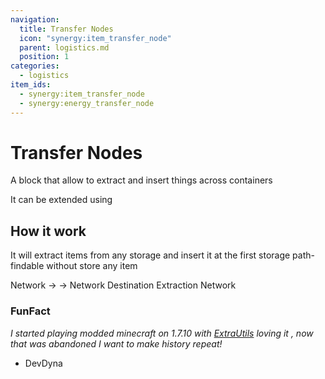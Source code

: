 ```yaml
---
navigation:
  title: Transfer Nodes
  icon: "synergy:item_transfer_node"
  parent: logistics.md
  position: 1
categories:
  - logistics
item_ids:
  - synergy:item_transfer_node
  - synergy:energy_transfer_node
---
```


# Transfer Nodes

A block that allow to extract and insert things across containers

It can be extended using <ItemLink id="synergy:pipe" />

<BlockImage id="synergy:item_transfer_node" scale="4.0" p:north="false" p:south="false" p:east="false" p:west="false" p:up="false"/>

## How it work

It will extract items from any storage and insert it at the first storage path-findable without store any item

<GameScene zoom="4" interactive={true}>
  <Block x="4" id="minecraft:chest"/>
  <Block x="0" id="minecraft:chest"/>

  <Block x="4" y="1" id="synergy:item_transfer_node" p:north="false" p:south="false" p:east="false" p:west="true" p:up="false"/>

  <Block x="3" y="1" id="synergy:pipe" p:north="false" p:south="false" p:east="true" p:west="true" p:up="false" p:down="false"/>

  <Block x="2" y="1" id="synergy:pipe" p:north="false" p:south="false" p:east="true" p:west="true" p:up="false" p:down="false"/>

  <Block x="1" y="1" id="synergy:pipe" p:north="false" p:south="false" p:east="true" p:west="true" p:up="false" p:down="false"/>

  <Block x="0" y="1" id="synergy:pipe" p:north="false" p:south="false" p:east="true" p:west="false" p:up="false" p:down="true"/>

  <BoxAnnotation color="#00FF00" min="0.0 0.0 0.0" max="1.0 1.0 1.0">
       Network -> <ItemImage id="minecraft:cobblestone" scale="0.75" />
  </BoxAnnotation>

  <BoxAnnotation color="#00FF00" min="4.0 0.0 0.0" max="5.0 1.0 1.0">
        <ItemImage id="minecraft:cobblestone" scale="0.75" /> -> Network
  </BoxAnnotation>

  <BoxAnnotation color="#FF0000" min="0.39 1.39 0.39" max="0.61 1.61 0.61">
        Destination
  </BoxAnnotation>

  <BoxAnnotation color="#0099FF" min="4.39 1.39 0.39" max="4.61 1.61 0.61">
        Extraction
  </BoxAnnotation>

  <BoxAnnotation color="#FFFF00" min="0.78 1.39 0.39" max="4.22 1.61 0.61">
        Network
  </BoxAnnotation>

</GameScene>

<RecipeFor id="synergy:item_transfer_node" />

<Recipe id="synergy:item_transfer_node_alt" />

### FunFact

_I started playing modded minecraft on 1.7.10 with [ExtraUtils](https://ftbwiki.org/Extra_Utilities) loving it , now that was abandoned I want to make history repeat!_

- DevDyna
